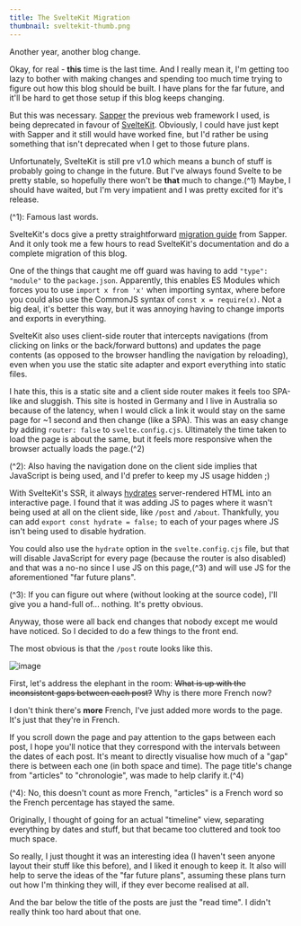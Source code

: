 ```yaml
---
title: The SvelteKit Migration
thumbnail: sveltekit-thumb.png
---
```


Another year, another blog change.

Okay, for real - **this** time is the last time. And I really mean it, I'm getting too lazy to bother with making changes and spending too much time trying to figure out how this blog should be built. I have plans for the far future, and it'll be hard to get those setup if this blog keeps changing.

But this was necessary. [Sapper](https://sapper.svelte.dev) the previous web framework I used, is being deprecated in favour of [SvelteKit](https://kit.svelte.dev). Obviously, I could have just kept with Sapper and it still would have worked fine, but I'd rather be using something that isn't deprecated when I get to those future plans.

Unfortunately, SvelteKit is still pre v1.0 which means a bunch of stuff is probably going to change in the future. But I've always found Svelte to be pretty stable, so hopefully there won't be **that** much to change.(^1) Maybe, I should have waited, but I'm very impatient and I was pretty excited for it's release.

(^1): Famous last words.

SvelteKit's docs give a pretty straightforward [migration guide](https://kit.svelte.dev/migrating) from Sapper. And it only took me a few hours to read SvelteKit's documentation and do a complete migration of this blog.

One of the things that caught me off guard was having to add `"type": "module"` to the `package.json`. Apparently, this enables ES Modules which forces you to use `import x from 'x'` when importing syntax, where before you could also use the CommonJS syntax of `const x = require(x)`. Not a big deal, it's better this way, but it was annoying having to change imports and exports in everything.

SvelteKit also uses client-side router that intercepts navigations (from clicking on links or the back/forward buttons) and updates the page contents (as opposed to the browser handling the navigation by reloading), even when you use the static site adapter and export everything into static files.

I hate this, this is a static site and a client side router makes it feels too SPA-like and sluggish. This site is hosted in Germany and I live in Australia so because of the latency, when I would click a link it would stay on the same page for ~1 second and then change (like a SPA). This was an easy change by adding `router: false` to `svelte.config.cjs`. Ultimately the time taken to load the page is about the same, but it feels more responsive when the browser actually loads the page.(^2)

(^2): Also having the navigation done on the client side implies that JavaScript is being used, and I'd prefer to keep my JS usage hidden ;)

With SvelteKit's SSR, it always [hydrates](<https://en.wikipedia.org/wiki/Hydration_(web_development)>) server-rendered HTML into an interactive page. I found that it was adding JS to pages where it wasn't being used at all on the client side, like `/post` and `/about`. Thankfully, you can add `export const hydrate = false;` to each of your pages where JS isn't being used to disable hydration.

You could also use the `hydrate` option in the `svelte.config.cjs` file, but that will disable JavaScript for every page (because the router is also disabled) and that was a no-no since I use JS on this page,(^3) and will use JS for the aforementioned "far future plans".

(^3): If you can figure out where (without looking at the source code), I'll give you a hand-full of... nothing. It's pretty obvious.

Anyway, those were all back end changes that nobody except me would have noticed. So I decided to do a few things to the front end.

The most obvious is that the `/post` route looks like this.

![image](https://cdn.halcyonnouveau.xyz/blog/img/sveltekit_post.png)

First, let's address the elephant in the room: ~~What is up with the inconsistent gaps between each post?~~ Why is there more French now?

I don't think there's **more** French, I've just added more words to the page. It's just that they're in French.

If you scroll down the page and pay attention to the gaps between each post, I hope you'll notice that they correspond with the intervals between the dates of each post. It's meant to directly visualise how much of a "gap" there is between each one (in both space and time). The page title's change from "articles" to "chronologie", was made to help clarify it.(^4)

(^4): No, this doesn't count as more French, "articles" is a French word so the French percentage has stayed the same.

Originally, I thought of going for an actual "timeline" view, separating everything by dates and stuff, but that became too cluttered and took too much space.

So really, I just thought it was an interesting idea (I haven't seen anyone layout their stuff like this before), and I liked it enough to keep it. It also will help to serve the ideas of the "far future plans", assuming these plans turn out how I'm thinking they will, if they ever become realised at all.

And the bar below the title of the posts are just the "read time". I didn't really think too hard about that one.
